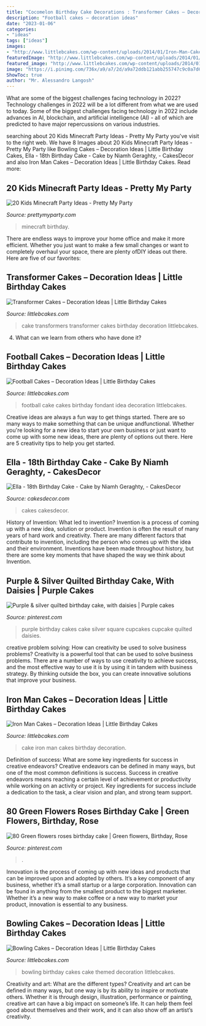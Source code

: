 ```yaml
---
title: "Cocomelon Birthday Cake Decorations : Transformer Cakes – Decoration Ideas"
description: "Football cakes – decoration ideas"
date: "2023-01-06"
categories:
- "ideas"
tags: ["ideas"]
images:
- "http://www.littlebcakes.com/wp-content/uploads/2014/01/Iron-Man-Cake-Ideas.jpg"
featuredImage: "http://www.littlebcakes.com/wp-content/uploads/2014/01/Iron-Man-Cake-Ideas.jpg"
featured_image: "http://www.littlebcakes.com/wp-content/uploads/2014/01/Iron-Man-Cake-Ideas.jpg"
image: "https://i.pinimg.com/736x/a9/a7/2d/a9a72ddb121abb255747c9c0a7d64c5b--purple-and-silver-wedding-silver-wedding-cakes.jpg"
ShowToc: true
author: "Mr. Alessandro Langosh"
---
```



What are some of the biggest challenges facing technology in 2022?
Technology challenges in 2022 will be a lot different from what we are used to today. Some of the biggest challenges facing technology in 2022 include advances in AI, blockchain, and artificial intelligence (AI) - all of which are predicted to have major repercussions on various industries.

	

		
searching about 20 Kids Minecraft Party Ideas - Pretty My Party you've visit to the right web. We have 8 Images about 20 Kids Minecraft Party Ideas - Pretty My Party like Bowling Cakes – Decoration Ideas | Little Birthday Cakes, Ella - 18th Birthday Cake - Cake by Niamh Geraghty, - CakesDecor and also Iron Man Cakes – Decoration Ideas | Little Birthday Cakes. Read more:
		
    
## 20 Kids Minecraft Party Ideas - Pretty My Party

<img loading=lazy src="https://www.prettymyparty.com/wp-content/uploads/2017/06/minecraft-tnt-birthday-cake.jpg" onerror="this.onerror=null;this.src='https://tse1.mm.bing.net/th?id=OIP.Nf86K4GDwO6erSl9Yl5JygHaJ3&amp;pid=15.1';" alt="20 Kids Minecraft Party Ideas - Pretty My Party">

_Source: prettymyparty.com_

>minecraft birthday. 

	

There are endless ways to improve your home office and make it more efficient. Whether you just want to make a few small changes or want to completely overhaul your space, there are plenty ofDIY ideas out there. Here are five of our favorites: 

    
## Transformer Cakes – Decoration Ideas | Little Birthday Cakes

<img loading=lazy src="http://www.littlebcakes.com/wp-content/uploads/2014/01/Transformers-Cake.jpg" onerror="this.onerror=null;this.src='https://tse4.mm.bing.net/th?id=OIP.-W2DGFo4s9q5ZZPE4470IAHaLH&amp;pid=15.1';" alt="Transformer Cakes – Decoration Ideas | Little Birthday Cakes">

_Source: littlebcakes.com_

>cake transformers transformer cakes birthday decoration littlebcakes. 

	

4) What can we learn from others who have done it?

    
## Football Cakes – Decoration Ideas | Little Birthday Cakes

<img loading=lazy src="http://www.littlebcakes.com/wp-content/uploads/2013/08/Football-Fondant-Cake.jpg" onerror="this.onerror=null;this.src='https://tse2.mm.bing.net/th?id=OIP.8uIIazxR-tHsmFki6782XwHaJ4&amp;pid=15.1';" alt="Football Cakes – Decoration Ideas | Little Birthday Cakes">

_Source: littlebcakes.com_

>football cake cakes birthday fondant idea decoration littlebcakes. 

	

Creative ideas are always a fun way to get things started. There are so many ways to make something that can be unique andfunctional. Whether you're looking for a new idea to start your own business or just want to come up with some new ideas, there are plenty of options out there. Here are 5 creativity tips to help you get started.

    
## Ella - 18th Birthday Cake - Cake By Niamh Geraghty, - CakesDecor

<img loading=lazy src="https://pic.cakesdecor.com/m/s6cgkmmhqhvk54kumx2a.jpg" onerror="this.onerror=null;this.src='https://tse3.mm.bing.net/th?id=OIP.5-66Xtbl0Gs0SpekFNtXRAHaKh&amp;pid=15.1';" alt="Ella - 18th Birthday Cake - Cake by Niamh Geraghty, - CakesDecor">

_Source: cakesdecor.com_

>cakes cakesdecor. 

	

History of Invention: What led to invention?
Invention is a process of coming up with a new idea, solution or product. Invention is often the result of many years of hard work and creativity. There are many different factors that contribute to invention, including the person who comes up with the idea and their environment. Inventions have been made throughout history, but there are some key moments that have shaped the way we think about Invention.

    
## Purple &amp; Silver Quilted Birthday Cake, With Daisies | Purple Cakes

<img loading=lazy src="https://i.pinimg.com/736x/a9/a7/2d/a9a72ddb121abb255747c9c0a7d64c5b--purple-and-silver-wedding-silver-wedding-cakes.jpg" onerror="this.onerror=null;this.src='https://tse1.mm.bing.net/th?id=OIP.cH1pQEcSRTp082nXhk0MdwHaJ6&amp;pid=15.1';" alt="Purple &amp; silver quilted birthday cake, with daisies | Purple cakes">

_Source: pinterest.com_

>purple birthday cakes cake silver square cupcakes cupcake quilted daisies. 

	

creative problem solving: How can creativity be used to solve business problems?
Creativity is a powerful tool that can be used to solve business problems. There are a number of ways to use creativity to achieve success, and the most effective way to use it is by using it in tandem with business strategy. By thinking outside the box, you can create innovative solutions that improve your business.

    
## Iron Man Cakes – Decoration Ideas | Little Birthday Cakes

<img loading=lazy src="http://www.littlebcakes.com/wp-content/uploads/2014/01/Iron-Man-Cake-Ideas.jpg" onerror="this.onerror=null;this.src='https://tse2.mm.bing.net/th?id=OIP._CtdlnvCvYU7K9LmkrNM3QHaJ4&amp;pid=15.1';" alt="Iron Man Cakes – Decoration Ideas | Little Birthday Cakes">

_Source: littlebcakes.com_

>cake iron man cakes birthday decoration. 

	

Definition of success: What are some key ingredients for success in creative endeavors?
Creative endeavors can be defined in many ways, but one of the most common definitions is success. Success in creative endeavors means reaching a certain level of achievement or productivity while working on an activity or project. Key ingredients for success include a dedication to the task, a clear vision and plan, and strong team support.

    
## 80 Green Flowers Roses Birthday Cake | Green Flowers, Birthday, Rose

<img loading=lazy src="https://i.pinimg.com/736x/9e/02/27/9e022784119f673f421186912b7041f6.jpg" onerror="this.onerror=null;this.src='https://tse1.mm.bing.net/th?id=OIP.4zNMZWeWXC90mzXee79ZLAHaJ3&amp;pid=15.1';" alt="80 Green flowers roses birthday cake | Green flowers, Birthday, Rose">

_Source: pinterest.com_

>. 

	

Innovation is the process of coming up with new ideas and products that can be improved upon and adopted by others. It’s a key component of any business, whether it’s a small startup or a large corporation. Innovation can be found in anything from the smallest product to the biggest marketer. Whether it’s a new way to make coffee or a new way to market your product, innovation is essential to any business.

    
## Bowling Cakes – Decoration Ideas | Little Birthday Cakes

<img loading=lazy src="https://www.littlebcakes.com/wp-content/uploads/2014/01/Bowling-Birthday-Cakes.jpg" onerror="this.onerror=null;this.src='https://tse1.mm.bing.net/th?id=OIP.kiqHaxOeQgughU9ez7J8zgHaJ-&amp;pid=15.1';" alt="Bowling Cakes – Decoration Ideas | Little Birthday Cakes">

_Source: littlebcakes.com_

>bowling birthday cakes cake themed decoration littlebcakes. 

	

Creativity and art: What are the different types?
Creativity and art can be defined in many ways, but one way is by its ability to inspire or motivate others. Whether it is through design, illustration, performance or painting, creative art can have a big impact on someone’s life. It can help them feel good about themselves and their work, and it can also show off an artist’s creativity.

